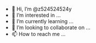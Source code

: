 - 👋 Hi, I’m @z524524524y
- 👀 I’m interested in ...
- 🌱 I’m currently learning ...
- 💞️ I’m looking to collaborate on ...
- 📫 How to reach me ...

<!---
z524524524y/z524524524y is a ✨ special ✨ repository because its `README.md` (this file) appears on your GitHub profile.
You can click the Preview link to take a look at your changes.
--->
